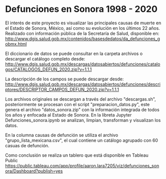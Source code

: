# Defunciones en Sonora 1998 - 2020
El interés de este proyecto es visualizar las principales causas de muerte en el Estado de Sonora, México, así como su evolución en los últimos 22 años.
Realizado con información pública de la Secretaría de Salud, disponible en: http://www.dgis.salud.gob.mx/contenidos/basesdedatos/da_defunciones_gobmx.html

El diccionario de datos se puede consultar en la carpeta archivos o descargar el catálogo completo desde: http://www.dgis.salud.gob.mx/descargas/datosabiertos/defunciones/catalogos/CATALOGOS_DEFUN_2020.zip?v=1.1.1

La descripción de los campos se puede descargar desde: http://www.dgis.salud.gob.mx/descargas/datosabiertos/defunciones/descriptores/DESCRIPTOR_CAMPOS_DEFUN_2020.zip?v=1.1.1

Los archivos originales se descargan a través del archivo "descargas.sh", posteriormente se procesan con el script "preparacion_datos.py", este genera el archivo "datos_sonora.zip" con la información integrada de todos los años y enfocada al Estado de Sonora. En la libreta Jupyter Defunciones_sonora.ipynb se analizan, limpian, transforman y visualizan los datos.

En la columna causas de defunción se utiliza el archivo "grupo_lista_mexicana.csv", el cual contiene un catálogo agrupado con 60 casuas de defunción.

Como conclusión se realiza un tablero que está disponible en Tableau Public https://public.tableau.com/app/profile/aaron.lara7205/viz/defunciones_sonora/Dashboard?publish=yes
